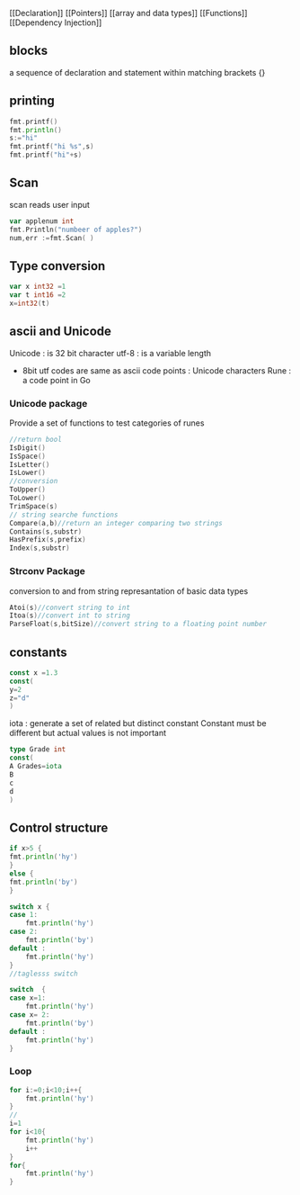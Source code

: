
[[Declaration]]
[[Pointers]]
[[array and data types]]
[[Functions]]
[[Dependency Injection]]


## blocks
a sequence of declaration and statement within matching brackets {}
## printing 

```go
fmt.printf()
fmt.println()
s:="hi"
fmt.printf("hi %s",s)
fmt.printf("hi"+s)
```
## Scan
scan reads user input
```go
var applenum int
fmt.Println("numbeer of apples?")
num,err :=fmt.Scan( )
```
## Type conversion
```go
var x int32 =1
var t int16 =2
x=int32(t)
```
## ascii and Unicode

Unicode : is 32 bit character
utf-8 : is a variable length
* 8bit utf codes are same as ascii
code points : Unicode characters
Rune : a code point in Go
### Unicode package 
Provide a set of functions to test categories of runes
```go
//return bool
IsDigit()
IsSpace()
IsLetter()
IsLower()
//conversion
ToUpper()
ToLower()
TrimSpace(s)
// string searche functions 
Compare(a,b)//return an integer comparing two strings
Contains(s,substr)
HasPrefix(s,prefix)
Index(s,substr)
```
### Strconv Package
conversion to and from string represantation of basic data types
```go
Atoi(s)//convert string to int
Itoa(s)//convert int to string
ParseFloat(s,bitSize)//convert string to a floating point number

```
## constants
```go
const x =1.3
const(
y=2
z="d"
)
```
iota : generate a set of related but distinct constant
Constant must be different but actual values is not important
```go
type Grade int
const(
A Grades=iota
B
c
d
)
```

## Control structure
```go
if x>5 {
fmt.println('hy')
}
else {
fmt.println('by')
}

switch x {
case 1:
	fmt.println('hy')
case 2:
	fmt.println('by')
default :
	fmt.println('hy')
}
//taglesss switch

switch  {
case x=1:
	fmt.println('hy')
case x= 2:
	fmt.println('by')
default :
	fmt.println('hy')
}

```
### Loop
```go
for i:=0;i<10;i++{
	fmt.println('hy')
}
//
i=1
for i<10{
	fmt.println('hy')
	i++
}
for{
	fmt.println('hy')
}
```